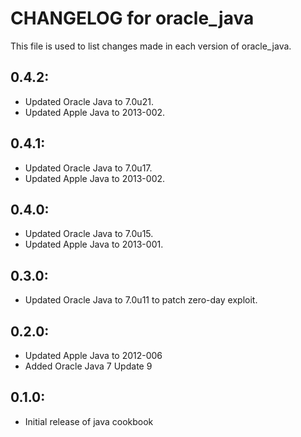 # CHANGELOG for oracle_java

This file is used to list changes made in each version of oracle_java.

## 0.4.2:

* Updated Oracle Java to 7.0u21.
* Updated Apple Java to 2013-002.

## 0.4.1:

* Updated Oracle Java to 7.0u17.
* Updated Apple Java to 2013-002.

## 0.4.0:

* Updated Oracle Java to 7.0u15.
* Updated Apple Java to 2013-001.

## 0.3.0: 

* Updated Oracle Java to 7.0u11 to patch zero-day exploit.

## 0.2.0:

* Updated Apple Java to 2012-006
* Added Oracle Java 7 Update 9

## 0.1.0:

* Initial release of java cookbook